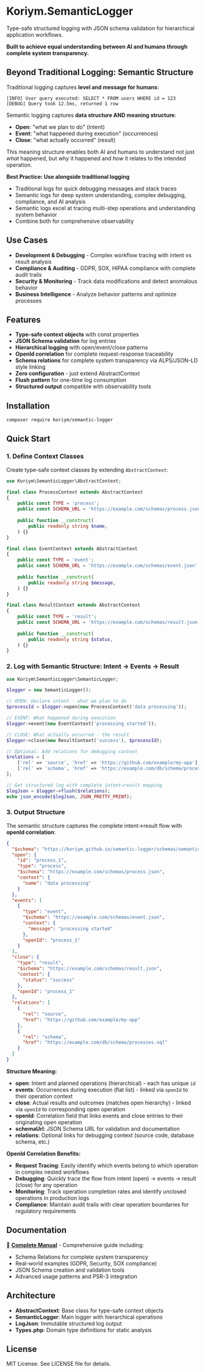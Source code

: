 # Koriym.SemanticLogger

Type-safe structured logging with JSON schema validation for hierarchical application workflows.

**Built to achieve equal understanding between AI and humans through complete system transparency.**

## Beyond Traditional Logging: Semantic Structure

Traditional logging captures **level and message for humans**:
```
[INFO] User query executed: SELECT * FROM users WHERE id = 123
[DEBUG] Query took 12.5ms, returned 1 row
```

Semantic logging captures **data structure AND meaning structure**:
- **Open**: "what we plan to do" (intent)
- **Event**: "what happened during execution" (occurrences)
- **Close**: "what actually occurred" (result)

This meaning structure enables both AI and humans to understand not just *what* happened, but *why* it happened and *how* it relates to the intended operation.

**Best Practice: Use alongside traditional logging**
- Traditional logs for quick debugging messages and stack traces
- Semantic logs for deep system understanding, complex debugging, compliance, and AI analysis
- Semantic logs excel at tracing multi-step operations and understanding system behavior
- Combine both for comprehensive observability

## Use Cases

- **Development & Debugging** - Complex workflow tracing with intent vs result analysis
- **Compliance & Auditing** - GDPR, SOX, HIPAA compliance with complete audit trails
- **Security & Monitoring** - Track data modifications and detect anomalous behavior
- **Business Intelligence** - Analyze behavior patterns and optimize processes

## Features

- **Type-safe context objects** with const properties
- **JSON Schema validation** for log entries
- **Hierarchical logging** with open/event/close patterns
- **OpenId correlation** for complete request-response traceability
- **Schema relations** for complete system transparency via ALPS/JSON-LD style linking
- **Zero configuration** - just extend AbstractContext
- **Flush pattern** for one-time log consumption
- **Structured output** compatible with observability tools

## Installation

```bash
composer require koriym/semantic-logger
```

## Quick Start

### 1. Define Context Classes

Create type-safe context classes by extending `AbstractContext`:

```php
use Koriym\SemanticLogger\AbstractContext;

final class ProcessContext extends AbstractContext
{
    public const TYPE = 'process';
    public const SCHEMA_URL = 'https://example.com/schemas/process.json';
    
    public function __construct(
        public readonly string $name,
    ) {}
}

final class EventContext extends AbstractContext
{
    public const TYPE = 'event';
    public const SCHEMA_URL = 'https://example.com/schemas/event.json';
    
    public function __construct(
        public readonly string $message,
    ) {}
}

final class ResultContext extends AbstractContext
{
    public const TYPE = 'result';
    public const SCHEMA_URL = 'https://example.com/schemas/result.json';
    
    public function __construct(
        public readonly string $status,
    ) {}
}
```

### 2. Log with Semantic Structure: Intent → Events → Result

```php
use Koriym\SemanticLogger\SemanticLogger;

$logger = new SemanticLogger();

// OPEN: Declare intent - what we plan to do
$processId = $logger->open(new ProcessContext('data processing'));

// EVENT: What happened during execution
$logger->event(new EventContext('processing started'));

// CLOSE: What actually occurred - the result
$logger->close(new ResultContext('success'), $processId);

// Optional: Add relations for debugging context
$relations = [
    ['rel' => 'source', 'href' => 'https://github.com/example/my-app'],
    ['rel' => 'schema', 'href' => 'https://example.com/db/schema/processes.sql']
];

// Get structured log with complete intent→result mapping
$logJson = $logger->flush($relations);
echo json_encode($logJson, JSON_PRETTY_PRINT);
```

### 3. Output Structure

The semantic structure captures the complete intent→result flow with **openId correlation**:

```json
{
  "$schema": "https://koriym.github.io/semantic-logger/schemas/semantic-log.json",
  "open": {
    "id": "process_1",
    "type": "process",
    "$schema": "https://example.com/schemas/process.json",
    "context": {
      "name": "data processing"
    }
  },
  "events": [
    {
      "type": "event",
      "$schema": "https://example.com/schemas/event.json",
      "context": {
        "message": "processing started"
      },
      "openId": "process_1"
    }
  ],
  "close": {
    "type": "result",
    "$schema": "https://example.com/schemas/result.json",
    "context": {
      "status": "success"
    },
    "openId": "process_1"
  },
  "relations": [
    {
      "rel": "source",
      "href": "https://github.com/example/my-app"
    },
    {
      "rel": "schema", 
      "href": "https://example.com/db/schema/processes.sql"
    }
  ]
}
```

**Structure Meaning:**
- **open**: Intent and planned operations (hierarchical) - each has unique `id`
- **events**: Occurrences during execution (flat list) - linked via `openId` to their operation context
- **close**: Actual results and outcomes (matches open hierarchy) - linked via `openId` to corresponding open operation
- **openId**: Correlation field that links events and close entries to their originating open operation
- **schemaUrl**: JSON Schema URL for validation and documentation
- **relations**: Optional links for debugging context (source code, database schema, etc.)

**OpenId Correlation Benefits:**
- **Request Tracing**: Easily identify which events belong to which operation in complex nested workflows
- **Debugging**: Quickly trace the flow from intent (open) → events → result (close) for any operation
- **Monitoring**: Track operation completion rates and identify unclosed operations in production logs
- **Compliance**: Maintain audit trails with clear operation boundaries for regulatory requirements

## Documentation

📖 **[Complete Manual](docs/manual.md)** - Comprehensive guide including:
- Schema Relations for complete system transparency
- Real-world examples (GDPR, Security, SOX compliance)
- JSON Schema creation and validation tools
- Advanced usage patterns and PSR-3 integration

## Architecture

- **AbstractContext**: Base class for type-safe context objects
- **SemanticLogger**: Main logger with hierarchical operations
- **LogJson**: Immutable structured log output
- **Types.php**: Domain type definitions for static analysis

## License

MIT License. See LICENSE file for details.
